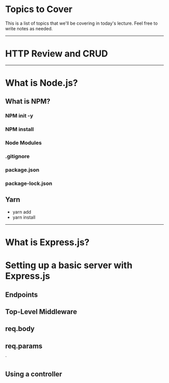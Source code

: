 # Topics to Cover

This is a list of topics that we'll be covering in today's lecture. Feel free to write notes as needed.

---

# HTTP Review and CRUD

---

# What is Node.js?

## What is NPM?
### NPM init -y
### NPM install
### Node Modules
### .gitignore
### package.json
### package-lock.json

## Yarn
- yarn add <package name>
- yarn install

---

# What is Express.js?

# Setting up a basic server with Express.js

## Endpoints

## Top-Level Middleware

## req.body

## req.params
`
## Using a controller